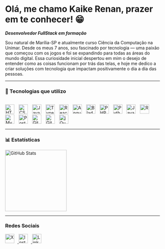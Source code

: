 # Olá, me chamo Kaike Renan, prazer em te conhecer! 😁

**_Desenvolvedor FullStack em formação_**

Sou natural de Marília-SP e atualmente curso Ciência da Computação na Unimar. Desde os meus 7 anos, sou fascinado por tecnologia — uma paixão que começou com os jogos e foi se expandindo para todas as áreas do mundo digital. Essa curiosidade inicial despertou em mim o desejo de entender como as coisas funcionam por trás das telas, e hoje me dedico a criar soluções com tecnologia que impactam positivamente o dia a dia das pessoas.

---

### 🚀 Tecnologias que utilizo
<br>

<img alt="HTML" title="HTML" width="30px" style="padding-right: 10px;" src="https://cdn.jsdelivr.net/gh/devicons/devicon@latest/icons/html5/html5-original.svg" /> 
<img alt="CSS" title="CSS" width="30px" style="padding-right: 10px;" src="https://cdn.jsdelivr.net/gh/devicons/devicon@latest/icons/css3/css3-original.svg" /> 
<img alt="JavaScript" title="JavaScript" width="30px" style="padding-right: 10px;" src="https://cdn.jsdelivr.net/gh/devicons/devicon@latest/icons/javascript/javascript-original.svg" /> 
<img alt="TypeScript" title="TypeScript" width="30px" style="padding-right: 10px;" src="https://cdn.jsdelivr.net/gh/devicons/devicon@latest/icons/typescript/typescript-original.svg" /> 
<img alt="React" title="React" width="30px" style="padding-right: 10px;" src="https://cdn.jsdelivr.net/gh/devicons/devicon@latest/icons/react/react-original.svg" /> 
<img alt="Angular" title="Angular" width="30px" style="padding-right: 10px;" src="https://cdn.jsdelivr.net/gh/devicons/devicon@latest/icons/angularjs/angularjs-original.svg" /> 
<img alt="Blade" title="Blade (Laravel)" width="30px" style="padding-right: 10px;" src="https://cdn.jsdelivr.net/gh/devicons/devicon@latest/icons/laravel/laravel-original.svg" />
<img alt="PHP" title="PHP" width="30px" style="padding-right: 10px;" src="https://cdn.jsdelivr.net/gh/devicons/devicon@latest/icons/php/php-original.svg" /> 
<img alt="Python" title="Python" width="30px" style="padding-right: 10px;" src="https://cdn.jsdelivr.net/gh/devicons/devicon@latest/icons/python/python-original.svg" /> 
<img alt="Java" title="Java" width="30px" style="padding-right: 10px;" src="https://cdn.jsdelivr.net/gh/devicons/devicon@latest/icons/java/java-original.svg" />
<img alt="R" title="R" width="30px" style="padding-right: 10px;" src="https://cdn.jsdelivr.net/gh/devicons/devicon@latest/icons/r/r-original.svg" />
<img alt="MySQL" title="MySQL" width="30px" style="padding-right: 10px;" src="https://cdn.jsdelivr.net/gh/devicons/devicon@latest/icons/mysql/mysql-original.svg" />
<img alt="Postman" title="Postman (API)" width="30px" style="padding-right: 10px;" src="https://cdn.jsdelivr.net/gh/devicons/devicon@latest/icons/postman/postman-original.svg" />
<img alt="Git" title="Git" width="30px" style="padding-right: 10px;" src="https://cdn.jsdelivr.net/gh/devicons/devicon@latest/icons/git/git-original.svg" /> 
<img alt="GitHub" title="GitHub" width="30px" style="padding-right: 10px;" src="https://cdn.jsdelivr.net/gh/devicons/devicon@latest/icons/github/github-original.svg" />
<img alt="jQuery" title="jQuery" width="30px" style="padding-right: 10px;" src="https://cdn.jsdelivr.net/gh/devicons/devicon@latest/icons/jquery/jquery-original.svg" />

---

### 📊 Estatísticas

<div style="display: flex; align-items: center;">
  <img 
      alt="GitHub Stats" 
      height="200" 
      src="https://github-readme-stats.vercel.app/api/top-langs/?username=KaikeRenan&theme=tokyonight&layout=compact&custom_title=Tecnologias&langs_count=9" 
  />
</div>

---

### Redes Sociais

<div>
    <a href="[X](https://x.com/kaikerenan11)" target="_blank">
      <img alt="X" width="30px" style="margin-right: 10px;" src="https://cdn.jsdelivr.net/gh/devicons/devicon/icons/twitter/twitter-original.svg" />
    </a>
    <a href="[Instagram](https://www.instagram.com/kaikerenan11/)" target="_blank">
      <img alt="Instagram" width="30px" style="margin-right: 10px;" src="https://cdn-icons-png.flaticon.com/512/1384/1384063.png" />
    </a>
    <a href="[Linkedin](https://www.linkedin.com/in/kaike-renan-de-almeida-773220312/) target="_blank">
        <img alt="LinkedIn" title="LinkedIn" width="30px" src="https://cdn.jsdelivr.net/gh/devicons/devicon/icons/linkedin/linkedin-original.svg" />
    </a>
</div>
